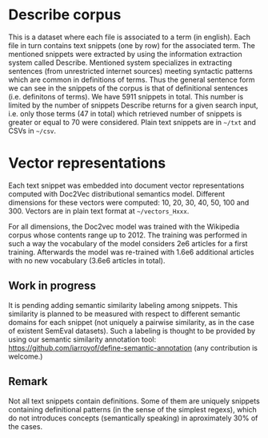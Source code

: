 # Describe corpus
This is a dataset where each file is associated to a term (in english). Each file in turn contains text snippets (one by row) for the associated term. The mentioned snippets were extracted by using the information extraction system called Describe. Mentioned system specializes in extracting sentences (from unrestricted internet sources) meeting syntactic patterns which are common in definitions of terms. Thus the general sentence form we can see in the snippets of the corpus is that of definitional sentences (i.e. definitons of terms). We have 5911 snippets in total. This number is limited by the number of snippets Describe returns for a given search input, i.e. only those terms (47 in total) which retrieved number of snippets is greater or equal to 70 were considered. Plain text snippets are in `~/txt` and CSVs in `~/csv`.

# Vector representations

Each text snippet was embedded into document vector representations computed with Doc2Vec distributional semantics model. Different dimensions for these vectors were computed: 10, 20, 30, 40, 50, 100 and 300. Vectors are in plain text format at `~/vectors_Hxxx`.

For all dimensions, the Doc2vec model was trained with the Wikipedia corpus whose contents range up to 2012. The training was performed in such a way the vocabulary of the model considers 2e6 articles for a first training. Afterwards the model was re-trained with 1.6e6 additional articles with no new vocabulary (3.6e6 articles in total).

## Work in progress 

It is pending adding semantic similarity labeling among snippets. This similarity is planned to be measured with respect to different semantic domains for each snippet (not uniquely a pairwise similarity, as in the case of existent SemEval datasets). Such a labeling is thought to be provided by using our semantic similarity annotation tool: https://github.com/iarroyof/define-semantic-annotation (any contribution is welcome.)

## Remark

Not all text snippets contain definitions. Some of them are uniquely snippets containing definitional patterns (in the sense of the simplest regexs), which do not introduces concepts (semantically speaking) in aproximately 30% of the cases.
